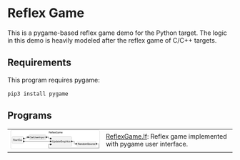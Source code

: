# Reflex Game
This is a pygame-based reflex game demo for the Python target.
The logic in this demo is heavily modeled after the reflex game of C/C++ targets.

## Requirements
This program requires pygame:

```
pip3 install pygame
```

## Programs

<table>
<tr>
<td> <img src="img/ReflexGame.png" alt="ReflexGame" width="400">
<td> <a href="ReflexGame.lf">ReflexGame.lf</a>: Reflex game implemented with pygame user interface.</td>
</tr>
</table>
